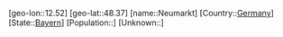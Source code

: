 ﻿---
location: [48.37,12.52]
type: City
tags:
- geo/City


SpocWebEntityId: 32839
isDeleted: false
confidential: public

---
[geo-lon::12.52]
[geo-lat::48.37]
[name::Neumarkt]
[Country::[Germany](geo/Continent/Europe/Germany.md)]
[State::[Bayern](geo/Continent/Europe/Germany/Bayern.md)]
[Population::]
[Unknown::]

